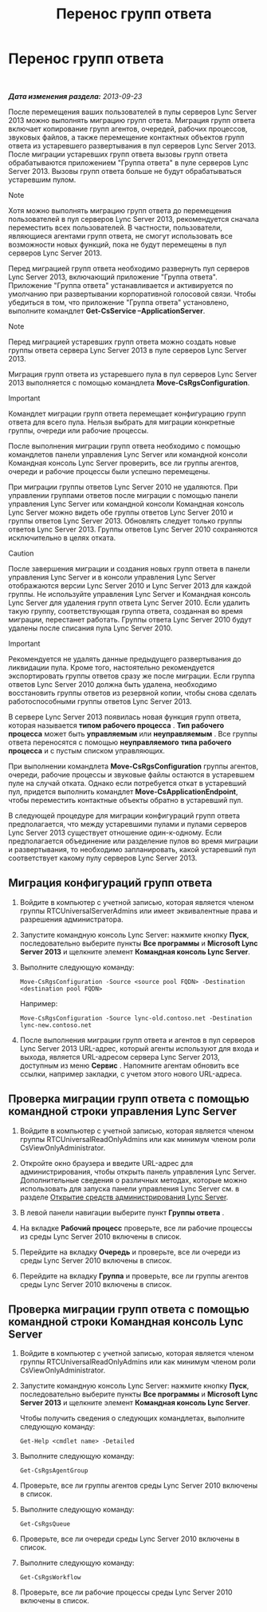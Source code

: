 ﻿---
title: Перенос групп ответа
TOCTitle: Перенос групп ответа
ms:assetid: 43741ae7-c871-4573-b660-f2f5febc0856
ms:mtpsurl: https://technet.microsoft.com/ru-ru/library/JJ204854(v=OCS.15)
ms:contentKeyID: 49309598
ms.date: 05/19/2016
mtps_version: v=OCS.15
ms.translationtype: HT
---

# Перенос групп ответа

 

_**Дата изменения раздела:** 2013-09-23_

После перемещения ваших пользователей в пулы серверов Lync Server 2013 можно выполнять миграцию групп ответа. Миграция групп ответа включает копирование групп агентов, очередей, рабочих процессов, звуковых файлов, а также перемещение контактных объектов групп ответа из устаревшего развертывания в пул серверов Lync Server 2013. После миграции устаревших групп ответа вызовы групп ответа обрабатываются приложением "Группа ответа" в пуле серверов Lync Server 2013. Вызовы групп ответа больше не будут обрабатываться устаревшим пулом.

> [!note]  
> Хотя можно выполнять миграцию групп ответа до перемещения пользователей в пул серверов Lync Server 2013, рекомендуется сначала переместить всех пользователей. В частности, пользователи, являющиеся агентами групп ответа, не смогут использовать все возможности новых функций, пока не будут перемещены в пул серверов Lync Server 2013.

Перед миграцией групп ответа необходимо развернуть пул серверов Lync Server 2013, включающий приложение "Группа ответа". Приложение "Группа ответа" устанавливается и активируется по умолчанию при развертывании корпоративной голосовой связи. Чтобы убедиться в том, что приложение "Группа ответа" установлено, выполните командлет **Get-CsService –ApplicationServer**.

> [!note]  
> Перед миграцией устаревших групп ответа можно создать новые группы ответа сервера Lync Server 2013 в пуле серверов Lync Server 2013.

Миграция групп ответа из устаревшего пула в пул серверов Lync Server 2013 выполняется с помощью командлета **Move-CsRgsConfiguration**.

> [!important]  
> Командлет миграции групп ответа перемещает конфигурацию групп ответа для всего пула. Нельзя выбрать для миграции конкретные группы, очереди или рабочие процессы.

После выполнения миграции групп ответа необходимо с помощью командлетов панели управления Lync Server или командной консоли Командная консоль Lync Server проверить, все ли группы агентов, очереди и рабочие процессы были успешно перемещены.

При миграции группы ответов Lync Server 2010 не удаляются. При управлении группами ответов после миграции с помощью панели управления Lync Server или командной консоли Командная консоль Lync Server можно видеть обе группы ответов Lync Server 2010 и группы ответов Lync Server 2013. Обновлять следует только группы ответов Lync Server 2013. Группы ответов Lync Server 2010 сохраняются исключительно в целях отката.

> [!Caution]  
> После завершения миграции и создания новых групп ответа в панели управления Lync Server и в консоли управления Lync Server отображаются версии Lync Server 2010 и Lync Server 2013 для каждой группы. Не используйте управления Lync Server и Командная консоль Lync Server для удаления групп ответа Lync Server 2010. Если удалить такую группу, соответствующая группа ответа, созданная во время миграции, перестанет работать. Группы ответа Lync Server 2010 будут удалены после списания пула Lync Server 2010.

> [!important]  
> Рекомендуется не удалять данные предыдущего развертывания до ликвидации пула. Кроме того, настоятельно рекомендуется экспортировать группы ответов сразу же после миграции. Если группа ответов Lync Server 2010 должна быть удалена, необходимо восстановить группы ответов из резервной копии, чтобы снова сделать работоспособными группы ответов Lync Server 2013.

В сервере Lync Server 2013 появилась новая функция групп ответа, которая называется **типом рабочего процесса** . **Тип рабочего процесса** может быть **управляемым** или **неуправляемым** . Все группы ответа переносятся с помощью **неуправляемого** **типа рабочего процесса** и с пустым списком управляющих.

При выполнении командлета **Move-CsRgsConfiguration** группы агентов, очереди, рабочие процессы и звуковые файлы остаются в устаревшем пуле на случай отката. Однако если потребуется откат в устаревший пул, придется выполнить командлет **Move-CsApplicationEndpoint**, чтобы переместить контактные объекты обратно в устаревший пул.

В следующей процедуре для миграции конфигураций групп ответа предполагается, что между устаревшими пулами и пулами серверов Lync Server 2013 существует отношение один-к-одному. Если предполагается объединение или разделение пулов во время миграции и развертывания, то необходимо запланировать, какой устаревший пул соответствует какому пулу серверов Lync Server 2013.

## Миграция конфигураций групп ответа

1.  Войдите в компьютер с учетной записью, которая является членом группы RTCUniversalServerAdmins или имеет эквивалентные права и разрешения администратора.

2.  Запустите командную консоль Lync Server: нажмите кнопку **Пуск**, последовательно выберите пункты **Все программы** и **Microsoft Lync Server 2013** и щелкните элемент **Командная консоль Lync Server**.

3.  Выполните следующую команду:
    
        Move-CsRgsConfiguration -Source <source pool FQDN> -Destination <destination pool FQDN>
    
    Например:
    
        Move-CsRgsConfiguration -Source lync-old.contoso.net -Destination lync-new.contoso.net

4.  После выполнения миграции групп ответа и агентов в пул серверов Lync Server 2013 URL-адрес, который агенты используют для входа и выхода, является URL-адресом сервера Lync Server 2013, доступным из меню **Сервис** . Напомните агентам обновить все ссылки, например закладки, с учетом этого нового URL-адреса.

## Проверка миграции групп ответа с помощью командной строки управления Lync Server

1.  Войдите в компьютер с учетной записью, которая является членом группы RTCUniversalReadOnlyAdmins или как минимум членом роли CsViewOnlyAdministrator.

2.  Откройте окно браузера и введите URL-адрес для администрирования, чтобы открыть панель управления Lync Server. Дополнительные сведения о различных методах, которые можно использовать для запуска панели управления Lync Server см. в разделе [Открытие средств администрирования Lync Server](lync-server-2013-open-lync-server-administrative-tools.md).

3.  В левой панели навигации выберите пункт **Группы ответа** .

4.  На вкладке **Рабочий процесс** проверьте, все ли рабочие процессы из среды Lync Server 2010 включены в список.

5.  Перейдите на вкладку **Очередь** и проверьте, все ли очереди из среды Lync Server 2010 включены в список.

6.  Перейдите на вкладку **Группа** и проверьте, все ли группы агентов среды Lync Server 2010 включены в список.

## Проверка миграции групп ответа с помощью командной строки Командная консоль Lync Server

1.  Войдите в компьютер с учетной записью, которая является членом группы RTCUniversalReadOnlyAdmins или как минимум членом роли CsViewOnlyAdministrator.

2.  Запустите командную консоль Lync Server: нажмите кнопку **Пуск**, последовательно выберите пункты **Все программы** и **Microsoft Lync Server 2013** и щелкните элемент **Командная консоль Lync Server**.
    
    Чтобы получить сведения о следующих командлетах, выполните следующую команду:
    
        Get-Help <cmdlet name> -Detailed

3.  Выполните следующую команду:
    
        Get-CsRgsAgentGroup

4.  Проверьте, все ли группы агентов среды Lync Server 2010 включены в список.

5.  Выполните следующую команду:
    
        Get-CsRgsQueue

6.  Проверьте, все ли очереди среды Lync Server 2010 включены в список.

7.  Выполните следующую команду:
    
        Get-CsRgsWorkflow

8.  Проверьте, все ли рабочие процессы среды Lync Server 2010 включены в список.

